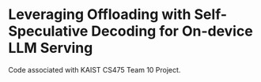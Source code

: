 # Leveraging Offloading with Self-Speculative Decoding for On-device LLM Serving

Code associated with KAIST CS475 Team 10 Project.
